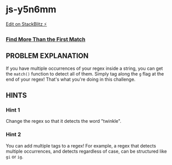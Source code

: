 # js-y5n6mm

[Edit on StackBlitz ⚡️](https://stackblitz.com/edit/js-y5n6mm)

### [Find More Than the First Match](https://www.freecodecamp.org/learn/javascript-algorithms-and-data-structures/regular-expressions/find-more-than-the-first-match)

## PROBLEM EXPLANATION
If you have multiple occurrences of your regex inside a string, you can get the `match()` function to detect all of them.  Simply tag along the `g` flag at the end of your regex!  That's what you're doing in this challenge.

## HINTS
### Hint 1
Change the regex so that it detects the word "twinkle".
### Hint 2
You can add multiple tags to a regex!  For example, a regex that detects multiple occurrences, and detects regardless of case, can be structured like `gi` or `ig`.
